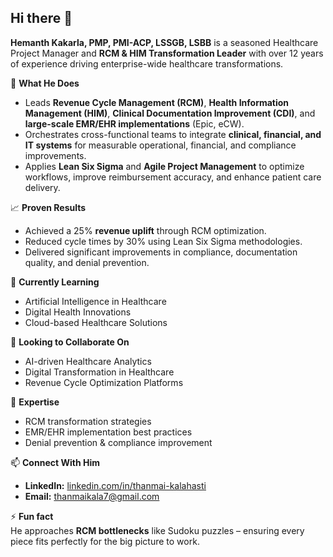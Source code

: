 ## Hi there 👋  

**Hemanth Kakarla, PMP, PMI-ACP, LSSGB, LSBB** is a seasoned Healthcare Project Manager and **RCM & HIM Transformation Leader** with over 12 years of experience driving enterprise-wide healthcare transformations.  

💼 **What He Does**  
- Leads **Revenue Cycle Management (RCM)**, **Health Information Management (HIM)**, **Clinical Documentation Improvement (CDI)**, and **large-scale EMR/EHR implementations** (Epic, eCW).  
- Orchestrates cross-functional teams to integrate **clinical, financial, and IT systems** for measurable operational, financial, and compliance improvements.  
- Applies **Lean Six Sigma** and **Agile Project Management** to optimize workflows, improve reimbursement accuracy, and enhance patient care delivery.  

📈 **Proven Results**  
- Achieved a 25% **revenue uplift** through RCM optimization.  
- Reduced cycle times by 30% using Lean Six Sigma methodologies.  
- Delivered significant improvements in compliance, documentation quality, and denial prevention.  

🌱 **Currently Learning**  
- Artificial Intelligence in Healthcare  
- Digital Health Innovations  
- Cloud-based Healthcare Solutions  

👯 **Looking to Collaborate On**  
- AI-driven Healthcare Analytics  
- Digital Transformation in Healthcare  
- Revenue Cycle Optimization Platforms  

💬 **Expertise**  
- RCM transformation strategies  
- EMR/EHR implementation best practices  
- Denial prevention & compliance improvement  

📫 **Connect With Him**  
- **LinkedIn:** [linkedin.com/in/thanmai-kalahasti](https://www.linkedin.com/in/thanmai-kalahasti)  
- **Email:** thanmaikala7@gmail.com  

⚡ **Fun fact**  
He approaches **RCM bottlenecks** like Sudoku puzzles – ensuring every piece fits perfectly for the big picture to work.  
